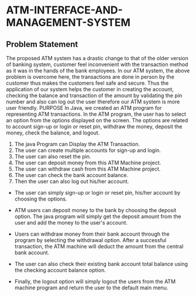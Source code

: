 # ATM-INTERFACE-AND-MANAGEMENT-SYSTEM
## Problem Statement
The proposed ATM system has a drastic change to that of the older version of banking system, customer feel inconvenient with the transaction method as it was in the hands of the bank employees. In our ATM system, the above problem is overcome here, the transactions are done in person by the customer thus makes the customers feel safe and secure. Thus the application of our system helps the customer in creating the account, checking the balance and transaction of the amount by validating the pin number and also can log out the user therefore our ATM system is more user friendly.
PURPOSE
In Java, we created an ATM program for representing ATM transactions. In the ATM program, the user has to select an option from the options displayed on the screen. The options are related to account sign-up or login or reset pin, withdraw the money, deposit the money, check the balance, and logout.

1.	The java Program can Display the ATM Transaction.
2.	The user can create multiple accounts for sign-up and login.
3.	The user can also reset the pin.
4.	The user can deposit money from this ATM Machine project.
5.	The user can withdraw cash from this ATM Machine project.
6.	The user can check the bank account balance.
7.	Then the user can also log out his/her account.

- The user can simply sign-up or login or reset pin, his/her account by choosing the options.

- ATM users can deposit money to the bank by choosing the deposit option. The java program will simply get the deposit amount from the user and add the money to the user's account.

- Users can withdraw money from their bank account through the program by selecting the withdrawal option. After a successful transaction, the ATM machine will deduct the amount from the central bank account.

- The user can also check their existing bank account total balance using the checking account balance option. 

- Finally, the logout option will simply logout the users from the ATM machine program and return the user to the default main menu.

